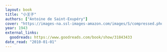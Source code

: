 ```yaml
---
layout: book
title: "小王子"
authors: ["Antoine de Saint-Exupéry"]
cover: "https://images-na.ssl-images-amazon.com/images/S/compressed.photo.goodreads.com/books/1473128509i/31843433.jpg"
year: 1943
external_links:
  goodreads: https://www.goodreads.com/book/show/31843433
date_read: "2010-01-01"
---
```

